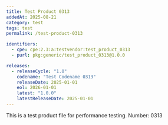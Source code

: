 ```yaml
---
title: Test Product 0313
addedAt: 2025-08-21
category: test
tags: test
permalink: /test-product-0313

identifiers:
  - cpe: cpe:2.3:a:testvendor:test_product_0313
  - purl: pkg:generic/test_product_0313@1.0.0

releases:
  - releaseCycle: "1.0"
    codename: "Test Codename 0313"
    releaseDate: 2025-01-01
    eol: 2026-01-01
    latest: "1.0.0"
    latestReleaseDate: 2025-01-01
---
```


This is a test product file for performance testing. Number: 0313

